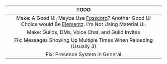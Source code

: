 |                                                                               TODO                                                                               |
| :--------------------------------------------------------------------------------------------------------------------------------------------------------------: |
| Make: A Good UI, Maybe Use [Fosscord](https://ui.fosscord.com/)? Another Good UI Choice would Be [Elementz](https://elementz.style/). I'm Not Using Material UI. |
|                                                         Make: Guilds, DMs, Voice Chat, and Guild Invites                                                         |
|                                                Fix: Messages Showing Up Multiple Times When Reloading (Usually 3)                                                |
|                                                                 Fix: Presence System In General                                                                  |
